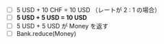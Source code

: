 - [ ] 5 USD + 10 CHF = 10 USD （レートが 2 : 1 の場合）
- [ ] **5 USD + 5 USD = 10 USD**
- [ ] 5 USD + 5 USD が Money を返す
- [ ] Bank.reduce(Money)
